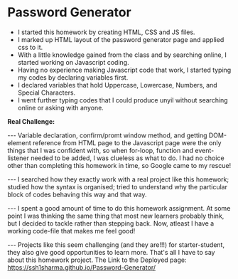 # Password Generator
 * I started this homework by creating HTML, CSS and JS files.
 * I marked up HTML layout of the password generator page and applied css to it.
 * With a little knowledge gained from the class and by searching online, I started working on Javascript coding.
 * Having no experience making Javascript code that work, I started typing my codes by declaring variables first.
 * I declared variables that hold Uppercase, Lowercase, Numbers, and Special Characters.
 * I went further typing codes that I could produce unyil without searching online or asking with anyone.
 
 **Real Challenge:**
 
 --- Variable declaration, confirm/promt window method, and getting DOM-element reference from HTML page to the Javascript page were the only things that I was confident with, so when for-loop, function and event-listener needed to be added, I was clueless as what to do. I had no choice other than completing this homework in time, so Google came to my rescue!
 
 --- I searched how they exactly work with a real project like this homework; studied how the syntax is organised; tried to understand why the particular block of codes behaving this way and that way. 
 
 --- I spent a good amount of time to do this homework assignment. At some point I was thinking the same thing that most new learners probably think, but I decided to tackle rather than stepping back. Now, atleast I have a working code-file that makes me feel good!
 
 --- Projects like this seem challenging (and they are!!!) for starter-student, they also give good opportunities to learn more. That's all I have to say about this homework project. 
The Link to the Deployed page: https://ssh1sharma.github.io/Password-Generator/

